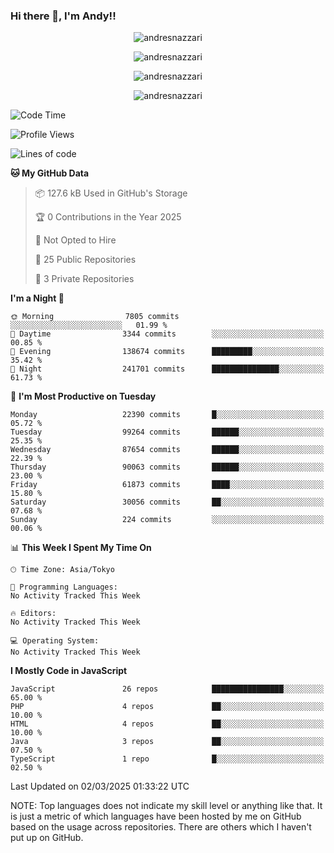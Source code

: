 ### Hi there 👋, I'm Andy!!

<p align="center" >
  <img src="https://github-profile-trophy.vercel.app/?username=AndresNazzari&theme=dracula&column=-1" alt="andresnazzari"/>
</p>

<p align="center">
  <img  src="https://github-readme-stats.vercel.app/api?username=AndresNazzari&count_private=true&show_icons=true&theme=dracula" alt="andresnazzari"/>
</p>
<p align="center">
  <img  src="https://github-readme-stats.vercel.app/api/top-langs/?username=AndresNazzari&layout=compact" alt="andresnazzari"/>
</p>
<p align="center" >
  <img src="https://github-readme-stats.vercel.app/api/wakatime?username=AndresNazzari" alt="andresnazzari"/>
</p>

<!--START_SECTION:waka-->
![Code Time](http://img.shields.io/badge/Code%20Time-966%20hrs%209%20mins-blue)

![Profile Views](http://img.shields.io/badge/Profile%20Views-0-blue)

![Lines of code](https://img.shields.io/badge/From%20Hello%20World%20I%27ve%20Written-71.3%20million%20lines%20of%20code-blue)

**🐱 My GitHub Data** 

> 📦 127.6 kB Used in GitHub's Storage 
 > 
> 🏆 0 Contributions in the Year 2025
 > 
> 🚫 Not Opted to Hire
 > 
> 📜 25 Public Repositories 
 > 
> 🔑 3 Private Repositories 
 > 
**I'm a Night 🦉** 

```text
🌞 Morning                7805 commits        ░░░░░░░░░░░░░░░░░░░░░░░░░   01.99 % 
🌆 Daytime                3344 commits        ░░░░░░░░░░░░░░░░░░░░░░░░░   00.85 % 
🌃 Evening                138674 commits      █████████░░░░░░░░░░░░░░░░   35.42 % 
🌙 Night                  241701 commits      ███████████████░░░░░░░░░░   61.73 % 
```
📅 **I'm Most Productive on Tuesday** 

```text
Monday                   22390 commits       █░░░░░░░░░░░░░░░░░░░░░░░░   05.72 % 
Tuesday                  99264 commits       ██████░░░░░░░░░░░░░░░░░░░   25.35 % 
Wednesday                87654 commits       ██████░░░░░░░░░░░░░░░░░░░   22.39 % 
Thursday                 90063 commits       ██████░░░░░░░░░░░░░░░░░░░   23.00 % 
Friday                   61873 commits       ████░░░░░░░░░░░░░░░░░░░░░   15.80 % 
Saturday                 30056 commits       ██░░░░░░░░░░░░░░░░░░░░░░░   07.68 % 
Sunday                   224 commits         ░░░░░░░░░░░░░░░░░░░░░░░░░   00.06 % 
```


📊 **This Week I Spent My Time On** 

```text
🕑︎ Time Zone: Asia/Tokyo

💬 Programming Languages: 
No Activity Tracked This Week

🔥 Editors: 
No Activity Tracked This Week

💻 Operating System: 
No Activity Tracked This Week
```

**I Mostly Code in JavaScript** 

```text
JavaScript               26 repos            ████████████████░░░░░░░░░   65.00 % 
PHP                      4 repos             ██░░░░░░░░░░░░░░░░░░░░░░░   10.00 % 
HTML                     4 repos             ██░░░░░░░░░░░░░░░░░░░░░░░   10.00 % 
Java                     3 repos             ██░░░░░░░░░░░░░░░░░░░░░░░   07.50 % 
TypeScript               1 repo              █░░░░░░░░░░░░░░░░░░░░░░░░   02.50 % 
```




 Last Updated on 02/03/2025 01:33:22 UTC
<!--END_SECTION:waka-->

NOTE: Top languages does not indicate my skill level or anything like that. It is just a metric of which languages have been hosted by me on GitHub based on the usage across repositories. There are others which I haven't put up on GitHub.

<!-- Here are some ideas to get you started:

-   🔭 I’m currently working on ...
-   🌱 I’m currently learning ...
-   👯 I’m looking to collaborate on ...
-   🤔 I’m looking for help with ...
-   💬 Ask me about ...
-   📫 How to reach me: ...
-   😄 Pronouns: ...
-   ⚡ Fun fact: ... -->
